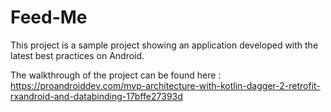 # Feed-Me

This project is a sample project showing an application developed with the latest best practices on Android.

The walkthrough of the project can be found here : https://proandroiddev.com/mvp-architecture-with-kotlin-dagger-2-retrofit-rxandroid-and-databinding-17bffe27393d
